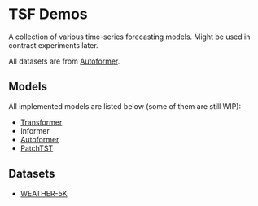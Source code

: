 # TSF Demos

A collection of various time-series forecasting models. Might be used in contrast experiments later.

All datasets are from [Autoformer](https://drive.google.com/drive/folders/1ZOYpTUa82_jCcxIdTmyr0LXQfvaM9vIy).

## Models

All implemented models are listed below (some of them are still WIP):

* [Transformer](docs/Transformer.md)
* Informer
* [Autoformer](docs/Autoformer.md)
* [PatchTST](docs/PatchTST.md)

## Datasets

* [WEATHER-5K](https://github.com/taohan10200/WEATHER-5K)
